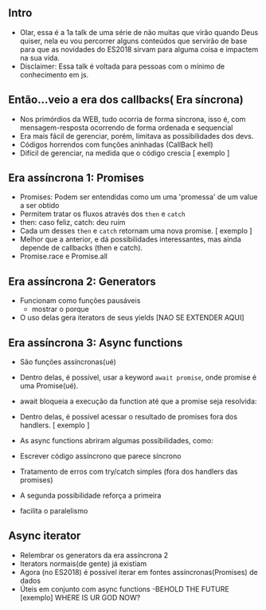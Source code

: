 ## Intro
 - Olar, essa é a 1a talk de uma série de não muitas que virão quando Deus quiser, nela eu vou percorrer alguns conteúdos que servirão de base para que as novidades do ES2018 sirvam para alguma coisa e impactem na sua vida.
 - Disclaimer: Essa talk é voltada para pessoas com o mínimo de conhecimento em js.

## Então...veio a era dos callbacks( Era síncrona)
 - Nos primórdios da WEB, tudo ocorria de forma síncrona, isso é, com mensagem-resposta ocorrendo de forma ordenada e sequencial
 - Era mais fácil de gerenciar, porém, limitava as possibilidades dos devs.
 - Códigos horrendos com funções aninhadas (CallBack hell)
 - Difícil de gerenciar, na medida que o código  crescia
   [ exemplo ]

## Era assíncrona 1: Promises
 - Promises: Podem ser entendidas como um uma 'promessa' de um value a ser obtido
 - Permitem tratar os fluxos através dos `then` e `catch`
  - then: caso feliz, catch: deu ruim
  - Cada um desses `then` e `catch` retornam uma nova promise.
   [ exemplo ]
 - Melhor que a anterior, e dá possibilidades interessantes, mas ainda depende de callbacks (then e catch).
 - Promise.race e Promise.all

## Era assíncrona 2: Generators
 - Funcionam como funções pausáveis
   - mostrar o porque
 - O uso delas gera iterators de seus yields
 [NAO SE EXTENDER AQUI]

## Era assíncrona 3: Async functions
 - São funções assíncronas(ué)
 - Dentro delas, é possível, usar a keyword `await promise`, onde promise é uma Promise(ué).
 - await bloqueia a execução da function até que a promise seja resolvida:
 - Dentro delas, é possível acessar o resultado de promises fora dos handlers.
  [ exemplo ]

 - As async functions abriram algumas possibilidades, como:
  - Escrever código assíncrono que parece síncrono
  - Tratamento de erros com try/catch simples (fora dos handlers das promises)
  - A segunda possibilidade reforça a primeira
  - facilita o paralelismo

## Async iterator
 - Relembrar os generators da era assíncrona 2
 - Iterators normais(de gente) já existiam
 - Agora (no ES2018) é possível iterar em fontes assíncronas(Promises) de dados
 - Úteis em conjunto com async functions
 -BEHOLD THE FUTURE
  [exemplo] WHERE IS UR GOD NOW?
